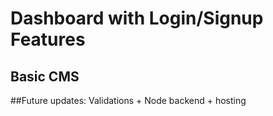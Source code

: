 # Dashboard with Login/Signup Features

## Basic CMS

##Future updates: Validations + Node backend + hosting
